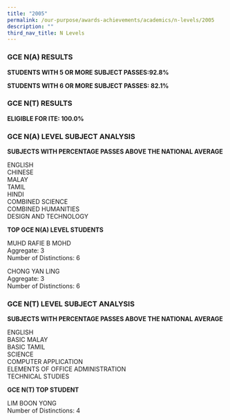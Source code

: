 ```yaml
---
title: "2005"
permalink: /our-purpose/awards-achievements/academics/n-levels/2005
description: ""
third_nav_title: N Levels
---
```

### GCE N(A) RESULTS

**STUDENTS WITH 5 OR MORE SUBJECT PASSES:92.8%**

**STUDENTS WITH 6 OR MORE SUBJECT PASSES: 82.1%**

### GCE N(T) RESULTS

**ELIGIBLE FOR ITE: 100.0%**

### GCE N(A) LEVEL SUBJECT ANALYSIS

**SUBJECTS WITH PERCENTAGE PASSES ABOVE THE NATIONAL AVERAGE**

ENGLISH<br>
CHINESE<br>
MALAY<br>
TAMIL<br>
HINDI<br>
COMBINED SCIENCE<br>
COMBINED HUMANITIES<br>
DESIGN AND TECHNOLOGY

  

**TOP GCE N(A) LEVEL STUDENTS**

MUHD RAFIE B MOHD<br>
Aggregate: 3<br>
Number of Distinctions: 6

CHONG YAN LING<br>
Aggregate: 3<br>
Number of Distinctions: 6

### GCE N(T) LEVEL SUBJECT ANALYSIS

**SUBJECTS WITH PERCENTAGE PASSES ABOVE THE NATIONAL AVERAGE**

ENGLISH<br>
BASIC MALAY<br>
BASIC TAMIL<br>
SCIENCE<br>
COMPUTER APPLICATION<br>
ELEMENTS OF OFFICE ADMINISTRATION<br>
TECHNICAL STUDIES

**GCE N(T) TOP STUDENT**

LIM BOON YONG <br>
Number of Distinctions: 4